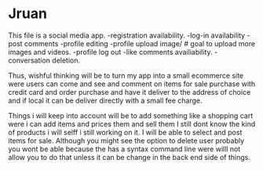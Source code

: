 # Jruan
This file is a social media app.
-registration availability. 
-log-in availability
-post comments
-profile editing
-profile upload image/ # goal to upload more images and videos.
-profile log out
-like comments availiability. 
-conversation deletion.

Thus, wishful thinking will be to turn my app into a small ecommerce site were users can come and see and comment 
on items for sale purchase with credit card and order purchase and have it deliver to the address of choice and if local 
it can be deliver directly with a small fee charge.

Things i will keep into account will be to add something like a shopping cart were i can add items and prices them and sell them I still dont know the kind
of products i will selff i still working on it. I will be able to select and post items for sale.
Although you might see the option to delete user probably you wont be able because the has a syntax command line were willl not allow you to do that unless
it can be change in the back end side of things.
